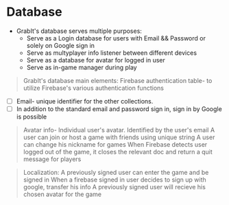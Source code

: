 
# Database

* GrabIt's database serves multiple purposes:
  * Serve as a Login database for users with Email && Password or solely on Google sign in 
  * Serve as multyplayer info listener between different devices
  * Serve as a database for avatar for logged in user
  * Serve as in-game manager during play

> GrabIt's database main elements:
> Firebase authentication table- to utilize Firebase's various authentication functions
* [ ] Email- unique identifier for the other collections.
* [ ] In addition to the standard email and password sign in, sign in by Google is possible
> Avatar info- Individual user's avatar. Identified by the user's email
> A user can join or host a game with friends using unique string 
> A user can change his nickname for games
> When Firebase detects user logged out of the game, it closes the relevant doc and return a quit message for players

> Localization:
> A previously signed user can enter the game and be signed in 
> When a firebase signed in user decides to sign up with google, transfer his info
> A previously signed user will recieve his chosen avatar for the game 
